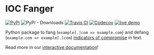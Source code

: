 # IOC Fanger

[![PyPi](https://img.shields.io/pypi/v/ioc_fanger.svg)](https://pypi.python.org/pypi/ioc_fanger)
![PyPI - Downloads](https://img.shields.io/pypi/dm/ioc-fanger)
[![Travis CI](https://img.shields.io/travis/ioc-fang/ioc_fanger.svg)](https://travis-ci.org/ioc-fang/ioc_fanger)
[![Codecov](https://codecov.io/gh/ioc-fang/ioc_fanger/branch/master/graph/badge.svg)](https://codecov.io/gh/ioc-fang/ioc_fanger)
[![live demo](https://img.shields.io/badge/live%20demo-%E2%86%92-green)](http://ioc-fanger.hightower.space/)

Python package to fang (`example[.]com => example.com`) and defang (`example.com => example[.]com`) [indicators of compromise](https://digitalguardian.com/blog/what-are-indicators-compromise) in text.

Read more in our [interactive documentation](http://ioc-fanger.hightower.space/)!
